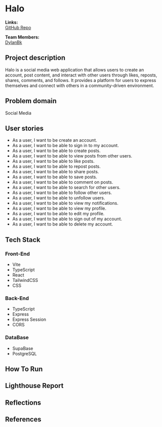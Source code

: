 # Halo

**Links:** \
[GitHub Repo](https://github.com/DylanBk.com/Halo)

**Team Members:** \
[DylanBk](https://github.com/DylanBk)

## Project description

Halo is a social media web application that allows users to create an account, post content, and interact with other users through likes, reposts, shares, comments, and follows. It provides a platform for users to express themselves and connect with others in a community-driven environment.

## Problem domain

Social Media

## User stories

- As a user, I want to be create an account.
- As a user, I want to be able to sign in to my account.
- As a user, I want to be able to create posts.
- As a user, I want to be able to view posts from other users.
- As a user, I want to be able to like posts.
- As a user, I want to be able to repost posts.
- As a user, I want to be able to share posts.
- As a user, I want to be able to save posts.
- As a user, I want to be able to comment on posts.
- As a user, I want to be able to search for other users.
- As a user, I want to be able to follow other users.
- As a user, I want to be able to unfollow users.
- As a user, I want to be able to view my notifications.
- As a user, I want to be able to view my profile.
- As a user, I want to be able to edit my profile.
- As a user, I want to be able to sign out of my account.
- As a user, I want to be able to delete my account.

## Tech Stack

### Front-End

- Vite
- TypeScript
- React
- TailwindCSS
- CSS

### Back-End

- TypeScript
- Express
- Express Session
- CORS

### DataBase

- SupaBase
- PostgreSQL

## How To Run

## Lighthouse Report

## Reflections

## References

